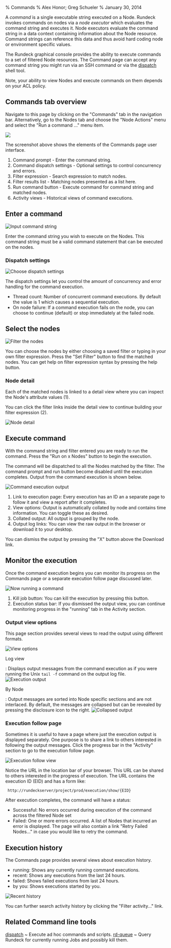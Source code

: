 % Commands
% Alex Honor; Greg Schueler
% January 30, 2014

A _command_ is a single executable string executed on a Node.
Rundeck invokes commands on nodes via a *node executor*
which evaluates the command string and executes it. 
Node executors evaluate the command string in a data context
containing information about the Node resource. Command strings
can reference this data and thus avoid hard coding node or environment
specific values.


The Rundeck graphical console provides the ability to execute
commands to a set of filtered Node resources.
The Command page can accept any command string you might run
via an SSH command or via the [dispatch] shell tool.

Note, your ability to view Nodes and execute commands on them
depends on your ACL policy. 

## Commands tab overview

Navigate to this page by clicking on the "Commands" tab in the navigation
bar. Alternatively, go to the Nodes tab and choose the "Node Actions" menu
and select the "Run a command ..." menu item.

![](../figures/fig0207.png)

The screenshot above shows the elements of the Commands page user interface.

1. Command prompt - Enter the command string.
2. Command dispatch settings - Optional settings to control concurrency and errors.
3. Filter expression - Search expression to match nodes. 
4. Filter results list - Matching nodes presented as a list here.
5. Run command button - Execute command for command string and matched nodes.
6. Activity views - Historical views of command executions.


## Enter a command 

![Input command string](../figures/fig0207-a.png)


Enter the command string you wish to execute on the Nodes. This command
string must be a valid command statement that can be executed on the nodes.

### Dispatch settings

![Choose dispatch settings](../figures/fig0208-b.png)

The dispatch settings let you control the amount of concurrency and error
handling for the command execution.

* Thread count: Number of concurrent command executions. By default the value is 1 which causes a sequential execution.
* On node failure: If a command execution fails on the node, you can choose to continue (default) or stop immediately at the failed node.

## Select the nodes

![Filter the nodes](../figures/fig0207-b.png)

You can choose the nodes by either choosing a saved filter or typing in your own 
filter expression. Press the "Set Filter" button to find the matched nodes.
You can get help on filter expression syntax by pressing the help button.

### Node detail

Each of the matched nodes is linked to a detail view where you can inspect
the Node's attribute values (1). 

You can click the filter links inside the detail
view to continue building your filter expression (2).

![Node detail](../figures/fig0208-a.png)

## Execute command

With the command string and filter entered you are ready to run the command.
Press the "Run on x Nodes" button to begin the execution.

The command will be
dispatched to all the Nodes matched by the filter.
The command prompt and run button become disabled until
the execution completes. Output from the command execution is shown
below.

![Command execution output](../figures/fig0208.png)

1. Link to execution page: Every execution has an ID an a separate page to follow it and view a report after it completes.
2. View options: Output is automatically collated by node and contains time information. You can toggle these as desired.
3. Collated output: All output is grouped by the node.
4. Output log links: You can view the raw output in the browser or download it to your desktop.

You can dismiss the output by pressing the "X" button above the Download link.

## Monitor the execution

Once the command execution begins you can monitor its progress on the
Commands page or a separate execution follow page discussed later.

![Now running a command](../figures/fig0207-c.png)

1. Kill job button: You can kill the execution by pressing this button. 
2. Execution status bar: If you dismissed the output view, you can continue monitoring progress in the "running" tab in the Activity section.


### Output view options

This page section provides several views to read the output using different formats.

![View options](../figures/fig0209.png)


Log view

:   Displays output messages from the command execution as if you were
    running the Unix `tail -f` command on the output log file. 
    ![Execution output](../figures/fig0208.png)

By Node

:   Output messages are sorted into Node specific sections and are not
    interlaced. By default, the messages are collapsed but can be
    revealed by pressing the disclosure icon to the right. 
    ![Collapsed output](../figures/fig0210.png)


### Execution follow page

Sometimes it is useful to have a page where just the execution output
is displayed separately. One purpose is to share a link to others 
interested in following the output messages. Click the progress bar
in the "Activity" section to go to the execution follow page.


![Execution follow view](../figures/fig0207-d.png)

Notice the URL in the location bar of your browser. This URL can
be shared to others interested in the progress of execution. The URL
contains the execution ID (EID) and has a form like:

     http://rundeckserver/project/prod/execution/show/{EID}


After execution completes, the command will have a status: 

* Successful: No errors occurred during execution of the command
  across the filtered Node set
* Failed: One or more errors occurred. A list of Nodes that incurred
  an error is displayed. The page will also contain a link "Retry
  Failed Nodes..." in case you would like to retry the command.



## Execution history
The Commands page provides several views about execution history.

* running: Shows any currently running command executions.
* recent: Shows any executions from the last 24 hours.
* failed: Shows failed executions from last 24 hours.
* by you: Shows executions started by you.

![Recent history](../figures/fig0207-e.png)

You can further search activity history by clicking the "Filter activity..." link.

## Related Command line tools

[dispatch]
  ~ Execute ad hoc commands and scripts.
[rd-queue]
  ~ Query Rundeck for currently running Jobs and possibly kill them.

[dispatch]: ../man1/dispatch.html
[rd-queue]: ../man1/rd-queue.html  
